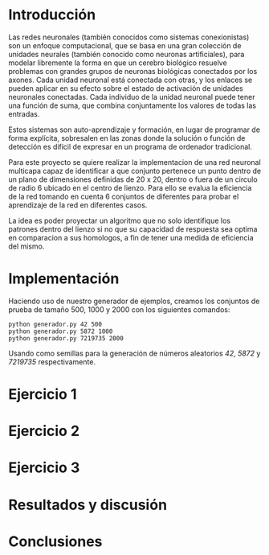 # Introducción

  Las redes neuronales (también conocidos como sistemas conexionistas) son un enfoque computacional, que se basa en una gran colección de unidades neurales (también conocido como neuronas artificiales), para modelar libremente la forma en que un cerebro biológico resuelve problemas con grandes grupos de neuronas biológicas conectados por los axones. Cada unidad neuronal está conectada con otras, y los enlaces se pueden aplicar en su efecto sobre el estado de activación de unidades neuronales conectadas. Cada individuo de la unidad neuronal puede tener una función de suma, que combina conjuntamente los valores de todas las entradas. 
  
  Estos sistemas son auto-aprendizaje y formación, en lugar de programar de forma explícita, sobresalen en las zonas donde la solución o función de detección es difícil de expresar en un programa de ordenador tradicional.
  
  Para este proyecto se quiere realizar la implementacion de una red neuronal multicapa capaz de identificar a que conjunto pertenece un punto dentro de un plano de dimensiones definidas de 20 x 20, dentro o fuera de un circulo de radio 6 ubicado en el centro de lienzo. Para ello se evalua la eficiencia de la red tomando en cuenta 6 conjuntos de diferentes para probar el aprendizaje de la red en diferentes casos.
  
  La idea es poder proyectar un algoritmo que no solo identifique los patrones dentro del lienzo si no que su capacidad de respuesta sea optima en comparacion a sus homologos, a fin de tener una medida de eficiencia del mismo.

# Implementación

Haciendo uso de nuestro generador de ejemplos, creamos los conjuntos de prueba 
de tamaño 500, 1000 y 2000 con los siguientes comandos:

```
python generador.py 42 500
python generador.py 5872 1000
python generador.py 7219735 2000
```

Usando como semillas para la generación de números aleatorios *42*, *5872* y 
*7219735* respectivamente.

# Ejercicio 1

# Ejercicio 2

# Ejercicio 3

# Resultados y discusión

# Conclusiones
